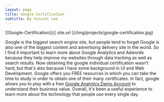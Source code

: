 ```yaml
---
layout: page
title: Google Certification
subtitle: By Vincent Lee
---
```


![Google-Certification]({{ site.url }}/img/projects/google-certification.jpg)

Google is the biggest search engine site, but people tend to forget Google is also one of the biggest content and advertising delivery site in the world. So I find it important to learn more about Google Analytics and Adwords because they help improve my websites through data tracking as well as search results. Now obtaining the google individual certification wasn't hard, but that's also because I have some background in UI and Web Development. Google offers you FREE resources in which you can take the time to study in order to obtain one of their many certificates. In fact, google allows you to play with a free [Google Analytics Demo Account](https://support.google.com/analytics/answer/6367342?hl=en) to understand their business value. Overall, it's been a useful experience to learn more about the technology that people use every single day.  
